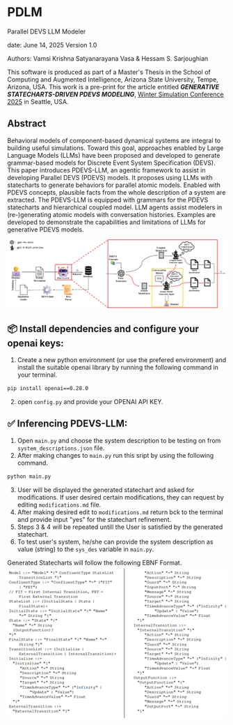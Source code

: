 # PDLM
Parallel DEVS LLM Modeler

date:     June 14, 2025
Version   1.0

Authors:  Vamsi Krishna Satyanarayana Vasa & Hessam S. Sarjoughian

This software is produced as part of a Master's Thesis in the School of Computing and Augmented Intelligence, Arizona State University, Tempe, Arizona, USA. This work is a pre-print for the article entitled ***GENERATIVE STATECHARTS-DRIVEN PDEVS MODELING***, [Winter Simulation Conference 2025](https://www.wintersim.org/) in Seattle, USA.

## Abstract

Behavioral models of component-based dynamical systems are integral to building useful simulations. Toward this goal, approaches enabled by Large Language Models (LLMs) have been proposed and developed to generate grammar-based models for Discrete Event System Specification (DEVS). This paper introduces PDEVS-LLM, an agentic framework to assist in developing Parallel DEVS (PDEVS) models. It proposes using LLMs with statecharts to generate behaviors for parallel atomic models. Enabled with PDEVS concepts, plausible facts from the whole description of a system are extracted. The PDEVS-LLM is equipped with grammars for the PDEVS statecharts and hierarchical coupled model. LLM agents assist modelers in (re-)generating atomic models with conversation histories. Examples are developed to demonstrate the capabilities and limitations of LLMs for generative PDEVS models.

![Framework Overview](https://github.com/comses/PDLM/blob/main/images/PDEVS-Copilot.jpg)

## 📦 Install dependencies and configure your openai keys:

1. Create a new python environment (or use the prefered environment) and install the suitable openai library by running the following command in your terminal. 

```bash
pip install openai==0.28.0
```

2. open `config.py` and provide your OPENAI API KEY.

## ✅ Inferencing PDEVS-LLM:

1. Open `main.py` and choose the system description to be testing on from `system_descriptions.json` file.
2. After making changes to `main.py` run this sript by using the following command.

```bash
python main.py
```

3. User will be displayed the generated statechart and asked for modifications. If user desired certain modifications, they can request by editing `modifications.md` file.
4. After making desired edit to `modifications.md` return bck to the terminal and provide input "yes" for the statechart refinement.
5. Steps 3 & 4 will be repeated untill the User is satisfied by the generated statechart.
6. To test user's system, he/she can provide the system description as value (string) to the `sys_des` variable in `main.py`.

Generated Statecharts will follow the following EBNF Format. 
![Statechart Grammar](https://github.com/comses/PDLM/blob/main/images/Statechart-Grammar.png)



